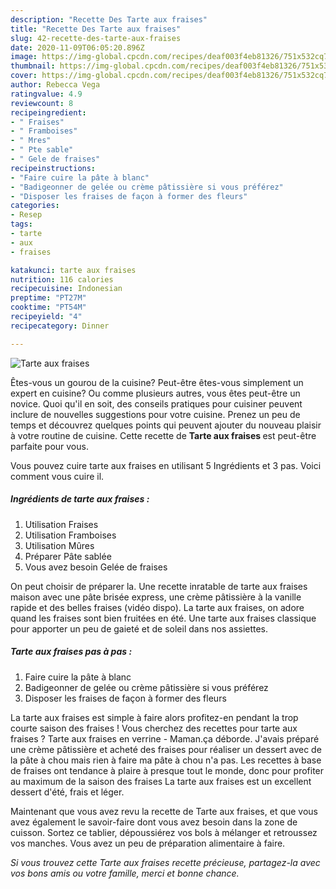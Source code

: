 ```yaml
---
description: "Recette Des Tarte aux fraises"
title: "Recette Des Tarte aux fraises"
slug: 42-recette-des-tarte-aux-fraises
date: 2020-11-09T06:05:20.896Z
image: https://img-global.cpcdn.com/recipes/deaf003f4eb81326/751x532cq70/tarte-aux-fraises-photo-principale-de-la-recette.jpg
thumbnail: https://img-global.cpcdn.com/recipes/deaf003f4eb81326/751x532cq70/tarte-aux-fraises-photo-principale-de-la-recette.jpg
cover: https://img-global.cpcdn.com/recipes/deaf003f4eb81326/751x532cq70/tarte-aux-fraises-photo-principale-de-la-recette.jpg
author: Rebecca Vega
ratingvalue: 4.9
reviewcount: 8
recipeingredient:
- " Fraises"
- " Framboises"
- " Mres"
- " Pte sable"
- " Gele de fraises"
recipeinstructions:
- "Faire cuire la pâte à blanc"
- "Badigeonner de gelée ou crème pâtissière si vous préférez"
- "Disposer les fraises de façon à former des fleurs"
categories:
- Resep
tags:
- tarte
- aux
- fraises

katakunci: tarte aux fraises 
nutrition: 116 calories
recipecuisine: Indonesian
preptime: "PT27M"
cooktime: "PT54M"
recipeyield: "4"
recipecategory: Dinner

---
```



![Tarte aux fraises](https://img-global.cpcdn.com/recipes/deaf003f4eb81326/751x532cq70/tarte-aux-fraises-photo-principale-de-la-recette.jpg)

Êtes-vous un gourou de la cuisine? Peut-être êtes-vous simplement un expert en cuisine? Ou comme plusieurs autres, vous êtes peut-être un novice. Quoi qu'il en soit, des conseils pratiques pour cuisiner peuvent inclure de nouvelles suggestions pour votre cuisine. Prenez un peu de temps et découvrez quelques points qui peuvent ajouter du nouveau plaisir à votre routine de cuisine. Cette recette de <strong> Tarte aux fraises </strong> est peut-être parfaite pour vous.

<!--inarticleads1-->

Vous pouvez cuire tarte aux fraises en utilisant 5 Ingrédients et 3 pas. Voici comment vous cuire il.

##### Ingrédients de tarte aux fraises :

1. Utilisation  Fraises
1. Utilisation  Framboises
1. Utilisation  Mûres
1. Préparer  Pâte sablée
1. Vous avez besoin  Gelée de fraises


On peut choisir de préparer la. Une recette inratable de tarte aux fraises maison avec une pâte brisée express, une crème pâtissière à la vanille rapide et des belles fraises (vidéo dispo). La tarte aux fraises, on adore quand les fraises sont bien fruitées en été. Une tarte aux fraises classique pour apporter un peu de gaieté et de soleil dans nos assiettes. 

<!--inarticleads2-->

##### Tarte aux fraises pas à pas :

1. Faire cuire la pâte à blanc
1. Badigeonner de gelée ou crème pâtissière si vous préférez
1. Disposer les fraises de façon à former des fleurs


La tarte aux fraises est simple à faire alors profitez-en pendant la trop courte saison des fraises ! Vous cherchez des recettes pour tarte aux fraises ? Tarte aux fraises en verrine - Maman.ça déborde. J&#39;avais préparé une crème pâtissière et acheté des fraises pour réaliser un dessert avec de la pâte à chou mais rien à faire ma pâte à chou n&#39;a pas. Les recettes à base de fraises ont tendance à plaire à presque tout le monde, donc pour profiter au maximum de la saison des fraises La tarte aux fraises est un excellent dessert d&#39;été, frais et léger. 

<!--inarticleads1-->

<p>
Maintenant que vous avez revu la recette de Tarte aux fraises, et que vous avez également le savoir-faire dont vous avez besoin dans la zone de cuisson. Sortez ce tablier, dépoussiérez vos bols à mélanger et retroussez vos manches. Vous avez un peu de préparation alimentaire à faire.
</p>

<p>
<i>Si vous trouvez cette Tarte aux fraises recette précieuse, partagez-la avec vos bons amis ou votre famille, merci et bonne chance.</i>
</p>
